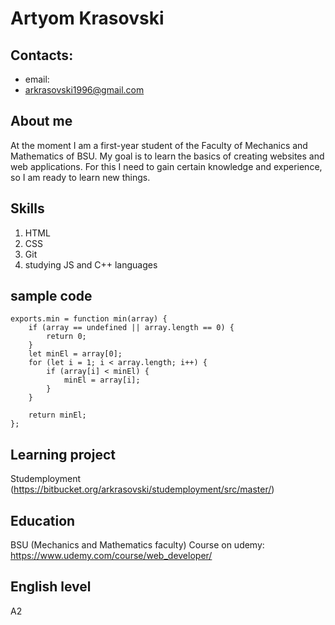# Artyom Krasovski

## Contacts:
- email: 
 - arkrasovski1996@gmail.com

## About me
At the moment I am a first-year student of the Faculty of Mechanics and Mathematics of BSU.
My goal is to learn the basics of creating websites and web applications.
For this I need to gain certain knowledge and experience, so I am ready to learn new things.

## Skills
1. HTML
2. CSS
3. Git
4. studying JS and C++ languages

## sample code
```
exports.min = function min(array) {
    if (array == undefined || array.length == 0) {
        return 0;
    }
    let minEl = array[0];
    for (let i = 1; i < array.length; i++) {
        if (array[i] < minEl) {
            minEl = array[i];
        }
    }

    return minEl;
};
```
## Learning project
Studemployment (https://bitbucket.org/arkrasovski/studemployment/src/master/)

## Education
BSU (Mechanics and Mathematics faculty)
Course on udemy: https://www.udemy.com/course/web_developer/

## English level
A2
